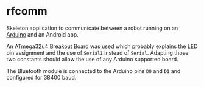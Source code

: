 # rfcomm

Skeleton application to communicate between a robot running on
an [Arduino](https://www.arduino.cc/) and an Android app.

An [ATmega32u4 Breakout Board](https://www.adafruit.com/product/296) was used
which probably explains the LED pin assignment and the use of ``Serial1``
instead of ``Serial``. Adapting those two constants should allow the use of
any Arduino supported board.

The Bluetooth module is connected to the Arduino pins ``D0`` and ``D1`` and
configured for 38400 baud.
